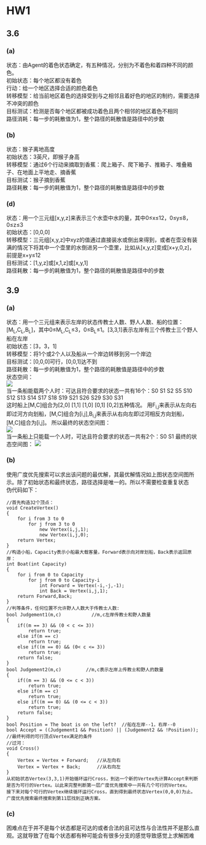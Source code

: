 # HW1
## 3.6
### (a)
状态：由Agent的着色状态确定，有五种情况，分别为不着色和着四种不同的颜色。  
初始状态：每个地区都没有着色  
行动：给一个地区选择合适的颜色着色  
转移模型：给当前地区着色的选择受到与之相邻且着好色的地区的制约，需要选择不冲突的颜色  
目标测试：检测是否每个地区都被成功着色且两个相邻的地区着色不相同  
路径消耗：每一步的耗散值为1，整个路径的耗散值是路径中的步数  
### (b)
状态：猴子离地高度  
初始状态：3英尺，即猴子身高    
转移模型：通过6个行动来摘取到香蕉：爬上箱子、爬下箱子、推箱子、堆叠箱子、在地面上平地走、摘香蕉  
目标测试：猴子摘到香蕉  
路径耗散：每一步的耗散值为1，整个路径的耗散值是路径中的步数  
### (d)
状态：用一个三元组[x,y,z]来表示三个水壶中水的量，其中0&le;x&le;12，0&le;y&le;8，0&le;z&le;3  
初始状态：[0,0,0]  
转移模型：三元组[x,y,z]中xyz的值通过直接装水或倒出来得到，或者在壶没有装满的情况下将其中一个壶里的水倒进另一个壶里，比如从[x,y,z]变成[x+y,0,z]，前提是x+y&le;12  
目标测试：[1,y,z]或[x,1,z]或[x,y,1]  
路径耗散：每一步的耗散值为1，整个路径的耗散值是路径中的步数  
## 3.9
### (a)
状态：用一个三元组来表示左岸的状态传教士人数、野人人数、船的位置：[M<sub>L</sub>,C<sub>L</sub>,B<sub>L</sub>]，其中0&le;M<sub>L</sub>,C<sub>L</sub>&le;3，0&le;B<sub>L</sub>&le;1。[3,3,1]表示左岸有三个传教士三个野人船在左岸  
初始状态：[3，3，1]  
转移模型：将1个或2个人以及船从一个岸边转移到另一个岸边  
目标测试：[0,0,0]可行，[0,0,1]达不到  
路径耗散：每一步的耗散值为1，整个路径的耗散值是路径中的步数  
状态空间：  
![](1.png)  
当一条船能载两个人时：可达且符合要求的状态一共有16个：S0 S1 S2 S5 S10 S12 S13 S14 S17 S18 S19 S21 S26 S29 S30 S31  
这时船上[M,C]组合为[2,0] [1,1] [1,0] [0,1] [0,2]五种情况。
用F<sub>i,j</sub>来表示从左向右即过河方向划船，[M,C]组合为[i,j],B<sub>i,j</sub>来表示从右向左即过河相反方向划船，[M,C]组合为[i,j]。
所以最终的状态空间图：  
![](2.jpg)  
当一条船上只能载一个人时，可达且符合要求的状态一共有2个：S0 S1
最终的状态空间图：
![](3.jpg)   
### (b)
使用广度优先搜索可以求出该问题的最优解，其最优解情况如上图状态空间图所示。除了初始状态和最终状态，路径选择是唯一的。所以不需要检查重复状态  
伪代码如下：  
```
//首先构造32个顶点：
void CreateVertex()
{
    for i from 3 to 0
        for j from 3 to 0
            new Vertex(i,j,1);
            new Vertex(i,j,0);
    return Vertex;
}
//构造小船，Capacity表示小船最大载客量，Forward表示向对岸划船，Back表示返回原岸：
int Boat(int Capacity)
{
    for i from 0 to Capacity
        for j from 0 to Capacity-i
            int Forward = Vertex(-i,-j,-1);
            int Back = Vertex(i,j,1);
    return Forward,Back;
}
//判等条件，任何位置不允许野人人数大于传教士人数:
bool Judgement1(m,c)           //m,c左岸传教士和野人数量
{
    if((m == 3) && (0 < c <= 3))
        return true;
    else if(m == c)
        return true;
    else if((m == 0) && (0< c <= 3))
        return true;
    return false;
}
bool Judgement2(m,c)         //m,c表示左岸上传教士和野人的数量
{
    if((m == 3) && (0 <= c < 3))
        return true;
    else if(m == c)
        return true;
    else if((m == 0) && (0 <= c < 3))
        return true;
    return false;
}
bool Position = The boat is on the left?  //船在左岸--1，右岸--0
bool Accept = ((Judgement1 && Position) || (Judgement2 && !Position));           //最终判得的可行顶点Vertex满足的条件
//过河：
void Cross()
{
    Vertex = Vertex + Forward;   //从左向右
    Vertex = Vertex + Back;      //从右向左
}
从初始状态Vertex(3,3,1)开始循环运行Cross，到达一个新的Vertex先计算Accept来判断是否为可行的Vertex。以此来完整判断第一层广度优先搜索中一共有几个可行的Vertex。  
接下来对每个可行的Vertex继续循环运行Cross，直到得到最终状态Vertex(0,0,0)为止。广度优先搜索最终搜索到第11层找到正确方案。
```
### (c)
困难点在于并不是每个状态都是可达的或者合法的且可达性与合法性并不是那么直观。这就导致了在每个状态都有种可能会有很多分支的感觉导致感觉上求解困难  
